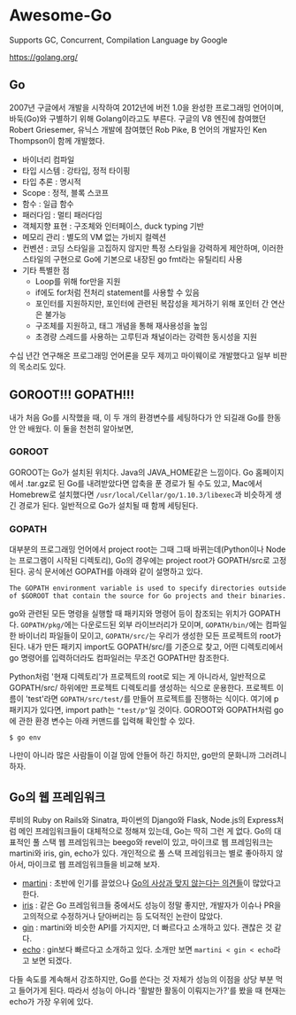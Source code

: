 # Awesome-Go
Supports GC, Concurrent, Compilation Language by Google

<https://golang.org/>

## Go
2007년 구글에서 개발을 시작하여 2012년에 버전 1.0을 완성한 프로그래밍 언어이며, 바둑(Go)와 구별하기 위해 Golang이라고도 부른다. 구글의 V8 엔진에 참여했던 Robert Griesemer, 유닉스 개발에 참여했던 Rob Pike, B 언어의 개발자인 Ken Thompson이 함께 개발했다.

- 바이너리 컴파일
- 타입 시스템 : 강타입, 정적 타이핑
- 타입 추론 : 명시적
- Scope : 정적, 블록 스코프
- 함수 : 일급 함수
- 패러다임 : 멀티 패러다임
- 객체지향 표현 : 구조체와 인터페이스, duck typing 기반
- 메모리 관리 : 별도의 VM 없는 가비지 컬렉션
- 컨벤션 : 코딩 스타일을 고집하지 않지만 특정 스타일을 강력하게 제안하며, 이러한 스타일의 구현으로 Go에 기본으로 내장된 go fmt라는 유틸리티 사용
- 기타 특별한 점
    - Loop를 위해 for만을 지원
    - if에도 for처럼 전처리 statement를 사용할 수 있음
    - 포인터를 지원하지만, 포인터에 관련된 복잡성을 제거하기 위해 포인터 간 연산은 불가능
    - 구조체를 지원하고, 태그 개념을 통해 재사용성을 높임
    - 초경량 스레드를 사용하는 고루틴과 채널이라는 강력한 동시성을 지원
    
수십 년간 연구해온 프로그래밍 언어론을 모두 제끼고 마이웨이로 개발했다고 일부 비판의 목소리도 있다.

## GOROOT!!! GOPATH!!!
내가 처음 Go를 시작했을 때, 이 두 개의 환경변수를 세팅하다가 안 되길래 Go를 한동안 안 배웠다. 이 둘을 천천히 알아보면,

### GOROOT
GOROOT는 Go가 설치된 위치다. Java의 JAVA_HOME같은 느낌이다. Go 홈페이지에서 .tar.gz로 된 Go를 내려받았다면 압축을 푼 경로가 될 수도 있고, Mac에서 Homebrew로 설치했다면 `/usr/local/Cellar/go/1.10.3/libexec`과 비슷하게 생긴 경로가 된다. 일반적으로 Go가 설치될 때 함께 세팅된다.

### GOPATH
대부분의 프로그래밍 언어에서 project root는 그때 그때 바뀌는데(Python이나 Node는 프로그램이 시작된 디렉토리), Go의 경우에는 project root가 GOPATH/src로 고정된다. 공식 문서에선 GOPATH를 아래와 같이 설명하고 있다.

```
The GOPATH environment variable is used to specify directories outside of $GOROOT that contain the source for Go projects and their binaries.
```

go와 관련된 모든 명령을 실행할 때 패키지와 명령어 등이 참조되는 위치가 GOPATH다. `GOPATH/pkg/`에는 다운로드된 외부 라이브러리가 모이며, `GOPATH/bin/`에는 컴파일한 바이너리 파일들이 모이고, `GOPATH/src/`는 우리가 생성한 모든 프로젝트의 root가 된다. 내가 만든 패키지 import도 GOPATH/src/를 기준으로 찾고, 어떤 디렉토리에서 go 명령어를 입력하더라도 컴파일러는 무조건 GOPATH만 참조한다.

Python처럼 '현재 디렉토리'가 프로젝트의 root로 되는 게 아니라서, 일반적으로 GOPATH/src/ 하위에만 프로젝트 디렉토리를 생성하는 식으로 운용한다. 프로젝트 이름이 'test'라면 `GOPATH/src/test/`를 만들어 프로젝트를 진행하는 식이다. 여기에 p 패키지가 있다면, import path는 `"test/p"`일 것이다. GOROOT와 GOPATH처럼 go에 관한 환경 변수는 아래 커맨드를 입력해 확인할 수 있다.

`$ go env`

나만이 아니라 많은 사람들이 이걸 맘에 안들어 하긴 하지만, go만의 문화니까 그러려니 하자.

## Go의 웹 프레임워크
루비의 Ruby on Rails와 Sinatra, 파이썬의 Django와 Flask, Node.js의 Express처럼 메인 프레임워크들이 대체적으로 정해져 있는데, Go는 딱히 그런 게 없다. Go의 대표적인 풀 스택 웹 프레임워크는 beego와 revel이 있고, 마이크로 웹 프레임워크는 martini와 iris, gin, echo가 있다. 개인적으로 풀 스택 프레임워크는 별로 좋아하지 않아서, 마이크로 웹 프레임워크들을 비교해 보자.

- [martini](https://github.com/go-martini/martini) : 초반에 인기를 끌었으나 [Go의 사상과 맞지 않는다는 의견들](https://stephensearles.com/three-reasons-you-should-not-use-martini/)이 많았다고 한다.
- [iris](https://github.com/kataras/iris) : 같은 Go 프레임워크들 중에서도 성능이 정말 좋지만, 개발자가 이슈나 PR을 고의적으로 수정하거나 닫아버리는 등 도덕적인 논란이 많았다.
- [gin](https://github.com/gin-gonic/gin) : martini와 비슷한 API를 가지지만, 더 빠르다고 소개하고 있다. 괜찮은 것 같다.
- [echo](https://github.com/labstack/echo) : gin보다 빠르다고 소개하고 있다. 소개만 보면 `martini < gin < echo`라고 보면 되겠다.

다들 속도를 계속해서 강조하지만, Go를 쓴다는 것 자체가 성능의 이점을 상당 부분 먹고 들어가게 된다. 따라서 성능이 아니라 '활발한 활동이 이뤄지는가?'를 봤을 때 현재는 echo가 가장 우위에 있다.
